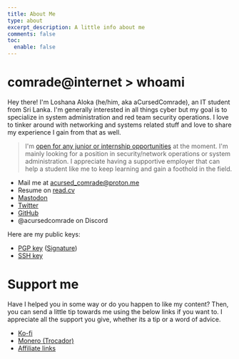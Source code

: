 ```yaml
---
title: About Me
type: about
excerpt_description: A little info about me
comments: false
toc:
  enable: false
---
```

# comrade@internet > whoami

Hey there! I'm Loshana Aloka (he/him, aka aCursedComrade), an IT student from Sri Lanka. I'm generally interested in all things cyber but my goal is to specialize in system administration and red team security operations. I love to tinker around with networking and systems related stuff and love to share my experience I gain from that as well.

> I'm [open for any junior or internship opportunities](https://read.cv/acursedcomrade) at the moment. I'm mainly looking for a position in security/network operations or system administration. I appreciate having a supportive employer that can help a student like me to keep learning and gain a foothold in the field.

- Mail me at [acursed_comrade@proton.me](mailto:acursed_comrade@proton.me)
- Resume on [read.cv](https://read.cv/acursedcomrade)
- [Mastodon](https://infosec.exchange/@acursedcomrade)
- [Twitter](https://twitter.com/aCursed_Comrade)
- [GitHub](https://github.com/aCursedComrade)
- @acursedcomrade on Discord

Here are my public keys:

- [PGP key](/public_key.asc) ([Signature](/public_key.asc.sig))
- [SSH key](/ssh.pub)

# Support me

Have I helped you in some way or do you happen to like my content? Then, you can send a little tip towards me using the below links if you want to. I appreciate all the support you give, whether its a tip or a word of advice.

- [Ko-fi](https://ko-fi.com/acursedcomrade)
- [Monero (Trocador)](https://trocador.app/anonpay/?ticker_to=xmr&network_to=Mainnet&address=84y7YtrP4xTMGBMKfy4EcgF3woKLzxK9GFamBsWsAN9gPoH6eVsDbcfSnA5CeXUaHBGBJYtu6JpLcQWsd89bJdExPbgg3qq&donation=True&simple_mode=True&name=Loshana+Aloka&description=Thanks+for+the+tip%21&email=acursed_comrade@proton.me&ref=OcWCE4CwFy&ticker_from=xmr&network_from=Mainnet&bgcolor=True)
- [Affiliate links](affiliate)
